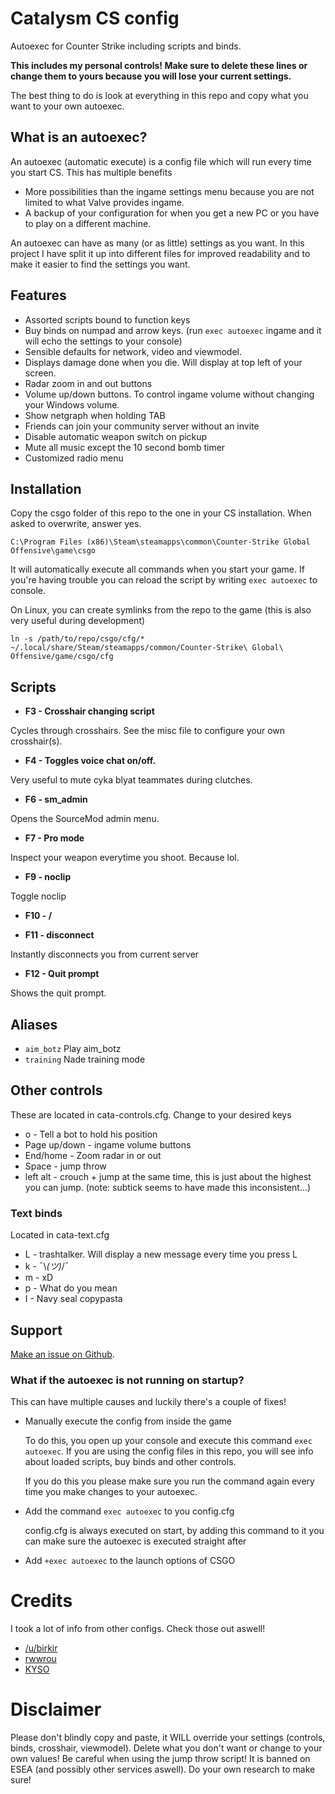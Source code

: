 # Catalysm CS config


Autoexec for Counter Strike including scripts and binds.

**This includes my personal controls! Make sure to delete these lines or change them to yours because you will lose your current settings.**

The best thing to do is look at everything in this repo and copy what you want to your own autoexec.

## What is an autoexec?

An autoexec (automatic execute) is a config file which will run every time you start CS. This has multiple benefits

- More possibilities than the ingame settings menu because you are not limited to what Valve provides ingame.
- A backup of your configuration for when you get a new PC or you have to play on a different machine.

An autoexec can have as many (or as little) settings as you want. In this project I have split it up into different files for improved readability and to make it easier to find the settings you want.

## Features

* Assorted scripts bound to function keys
* Buy binds on numpad and arrow keys. (run `exec autoexec` ingame and it will echo the settings to your console)
* Sensible defaults for network, video and viewmodel.
* Displays damage done when you die. Will display at top left of your screen.
* Radar zoom in and out buttons
* Volume up/down buttons. To control ingame volume without changing your Windows volume.
* Show netgraph when holding TAB
* Friends can join your community server without an invite
* Disable automatic weapon switch on pickup
* Mute all music except the 10 second bomb timer
* Customized radio menu

## Installation

  Copy the csgo folder of this repo to the one in your CS installation. When asked to overwrite, answer yes.
  
  `C:\Program Files (x86)\Steam\steamapps\common\Counter-Strike Global Offensive\game\csgo`
  
  It will automatically execute all commands when you start your game. 
  If you're having trouble you can reload the script by writing `exec autoexec` to console.

On Linux, you can create symlinks from the repo to the game (this is also very useful during development)

`ln -s /path/to/repo/csgo/cfg/* ~/.local/share/Steam/steamapps/common/Counter-Strike\ Global\ Offensive/game/csgo/cfg`

## Scripts

* **F3 - Crosshair changing script**

Cycles through crosshairs. See the misc file to configure your own crosshair(s).

* **F4 - Toggles voice chat on/off.**

Very useful to mute cyka blyat teammates during clutches.

* **F6 - sm_admin**

Opens the SourceMod admin menu.

* **F7 - Pro mode**

Inspect your weapon everytime you shoot. Because lol.

* **F9 - noclip**

Toggle noclip

* **F10 - /**

* **F11 - disconnect**

Instantly disconnects you from current server

* **F12 - Quit prompt**

Shows the quit prompt. 

## Aliases

* `aim_botz` Play aim_botz
* `training` Nade training mode

## Other controls

These are located in cata-controls.cfg. Change to your desired keys

* o - Tell a bot to hold his position
* Page up/down - ingame volume buttons
* End/home - Zoom radar in or out
* Space - jump throw
* left alt - crouch + jump at the same time, this is just about the highest you can jump. (note: subtick seems to have made this inconsistent...)

### Text binds

Located in cata-text.cfg

* L - trashtalker. Will display a new message every time you press L
* k -  ¯\\_(ツ)_/¯
* m - xD
* p - What do you mean
* I - Navy seal copypasta

## Support

[Make an issue on Github](https://github.com/niekcandaele/Catalysm-CSGO-config/issues/new).

### What if the autoexec is not running on startup?

This can have multiple causes and luckily there's a couple of fixes!

- Manually execute the config from inside the game
  
  To do this, you open up your console and execute this command `exec autoexec`. If you are using the config files in this repo, you will see info about loaded scripts, buy binds and other controls.

  If you do this you please make sure you run the command again every time you make changes to your autoexec.

- Add the command `exec autoexec` to you config.cfg

  config.cfg is always executed on start, by adding this command to it you can make sure the autoexec is executed straight after

- Add `+exec autoexec` to the launch options of CSGO

# Credits

I took a lot of info from other configs. Check those out aswell!

- [/u/birkir](https://www.reddit.com/r/GlobalOffensive/comments/8ax858/updated_csgo_tips_configs_and_more/)
- [rwwrou](https://github.com/rwwrou/yuki.cfg)
- [KYSO](https://www.youtube.com/watch?v=l7gE8RjuJB8)

# Disclaimer

Please don't blindly copy and paste, it WILL override your settings (controls, binds, crosshair, viewmodel). Delete what you don't want or change to your own values! Be careful when using the jump throw script! It is banned on ESEA (and possibly other services aswell). Do your own research to make sure!
